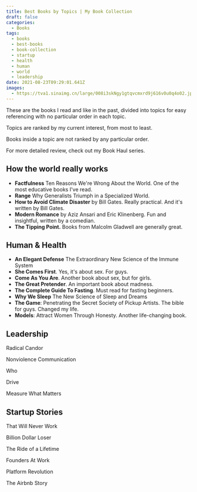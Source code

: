 ```yaml
---
title: Best Books by Topics | My Book Collection
draft: false
categories:
  - Books
tags:
  - books
  - best-books
  - book-collection
  - startup
  - health
  - human
  - world
  - leadership
date: 2021-08-23T09:29:01.641Z
images:
  - https://tva1.sinaimg.cn/large/008i3skNgy1gtqvcmxrd9j616v0u0q4o02.jpg
---
```

These are the books I read and like in the past, divided into topics for easy referencing with no particular order in each topic.

Topics are ranked by my current interest, from most to least.

Books inside a topic are not ranked by any particular order.

For more detailed review, check out my Book Haul series.

## How the world really works

* **Factfulness** Ten Reasons We're Wrong About the World. One of the most educative books I've read.
* **Range** Why Generalists Triumph in a Specialized World. 
* **How to Avoid Climate Disaster** by Bill Gates. Really practical. And it's written by Bill Gates.
* **Modern Romance** by Aziz Ansari and Eric Klinenberg. Fun and insightful, written by a comedian.
* **The Tipping Point.** Books from Malcolm Gladwell are generally great.

## Human & Health

* **An Elegant Defense** The Extraordinary New Science of the Immune System
* **She Comes First**. Yes, it's about sex. For guys.
* **Come As You Are**. Another book about sex, but for girls.
* **The Great Pretender**. An important book about madness.
* **The Complete Guide To Fasting**. Must read for fasting beginners.
* **Why We Sleep** The New Science of Sleep and Dreams
* **The Game**: Penetrating the Secret Society of Pickup Artists. The bible for guys. Changed my life.
* **Models**: Attract Women Through Honesty. Another life-changing book.

## Leadership

Radical Candor

Nonviolence Communication

Who

Drive

Measure What Matters

## Startup Stories

That Will Never Work

Billion Dollar Loser

The Ride of a Lifetime

Founders At Work

Platform Revolution

The Airbnb Story